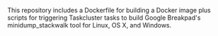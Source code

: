 This repository includes a Dockerfile for building a Docker image plus scripts for triggering Taskcluster tasks to build Google Breakpad's minidump_stackwalk tool for Linux, OS X, and Windows.
